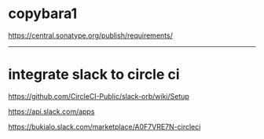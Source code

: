 # copybara1
https://central.sonatype.org/publish/requirements/


---

# integrate slack to circle ci

https://github.com/CircleCI-Public/slack-orb/wiki/Setup

https://api.slack.com/apps

https://bukialo.slack.com/marketplace/A0F7VRE7N-circleci

